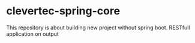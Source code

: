 # clevertec-spring-core
This repository is about building new project without spring boot. RESTfull application on output
